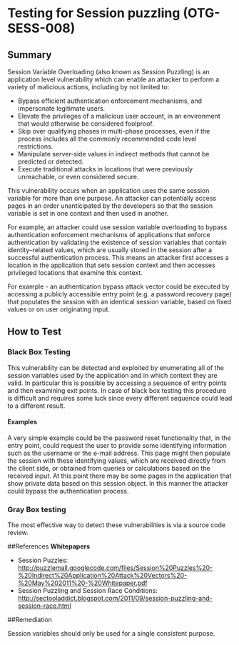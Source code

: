 # Testing for Session puzzling (OTG-SESS-008)


## Summary

Session Variable Overloading (also known as Session Puzzling) is an application level vulnerability which can enable an attacker to perform a variety of malicious actions, including by not limited to:
* Bypass efficient authentication enforcement mechanisms, and impersonate legitimate users.
* Elevate the privileges of a malicious user account, in an environment that would otherwise be considered foolproof.
* Skip over qualifying phases in multi-phase processes, even if the process includes all the commonly recommended code level restrictions.
* Manipulate server-side values in indirect methods that cannot be predicted or detected.
* Execute traditional attacks in locations that were previously unreachable, or even considered secure.



This vulnerability occurs when an application uses the same session variable for more than one purpose. An attacker can potentially access pages in an order unanticipated by the developers so that the session variable is set in one context and then used in another.


For example, an attacker could use session variable overloading to bypass authentication enforcement mechanisms of applications that enforce authentication by validating the existence of session variables that contain identity–related values, which are usually stored in the session after a successful authentication process. This means an attacker first accesses a location in the application that sets session context and then accesses privileged locations that examine this context.


For example - an authentication bypass attack vector could be executed by accessing a publicly accessible entry point (e.g. a password recovery page) that populates the session with an identical session variable, based on fixed values or on user originating input.

## How to Test
### Black Box Testing

This vulnerability can be detected and exploited by enumerating all of the session variables used by the application and in which context they are valid. In particular this is possible by accessing a sequence of entry points and then examining exit points. In case of black box testing this procedure is difficult and requires some luck since every different sequence could lead to a different result.


#### Examples

A very simple example could be the password reset functionality that, in the entry point, could request the user to provide  some identifying information such as the username or the e-mail address. This page might then populate the session with these identifying values, which are received directly from the client side, or obtained from queries or calculations based on the received input. At this point there may be some pages in the application that show private data based on this session object. In this manner the attacker could bypass the authentication process.


### Gray Box testing

The most effective way to detect these vulnerabilities is via a source code review.


##References
**Whitepapers**<br>
* Session Puzzles: http://puzzlemall.googlecode.com/files/Session%20Puzzles%20-%20Indirect%20Application%20Attack%20Vectors%20-%20May%202011%20-%20Whitepaper.pdf
* Session Puzzling and Session Race Conditions: http://sectooladdict.blogspot.com/2011/09/session-puzzling-and-session-race.html


##Remediation

Session variables should only be used for a single consistent purpose.
